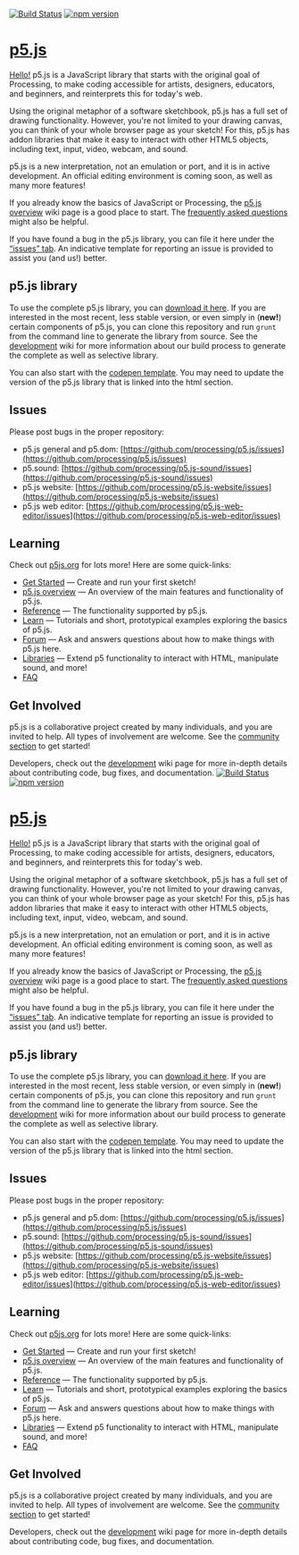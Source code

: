 [![Build Status](https://travis-ci.org/processing/p5.js.svg?branch=master)](https://travis-ci.org/processing/p5.js) [![npm version](https://badge.fury.io/js/p5.svg)](https://www.npmjs.com/package/p5)

# [p5.js](http://p5js.org)

[Hello!](http://hello.p5js.org/) p5.js is a JavaScript library that starts with the original goal of Processing, to make coding accessible for artists, designers, educators, and beginners, and reinterprets this for today's web.

Using the original metaphor of a software sketchbook, p5.js has a full set of drawing functionality. However, you're not limited to your drawing canvas, you can think of your whole browser page as your sketch! For this, p5.js has addon libraries that make it easy to interact with other HTML5 objects, including text, input, video, webcam, and sound.

p5.js is a new interpretation, not an emulation or port, and it is in active development. An official editing environment is coming soon, as well as many more features!

If you already know the basics of JavaScript or Processing, the [p5.js overview](https://github.com/processing/p5.js/wiki/p5.js-overview) wiki page is a good place to start. The [frequently asked questions](https://github.com/processing/p5.js/wiki/Frequently-Asked-Questions) might also be helpful.

If you have found a bug in the p5.js library, you can file it here under the [“issues” tab](https://github.com/processing/p5.js/issues). An indicative template for reporting an issue is provided to assist you (and us!) better.

## p5.js library

To use the complete p5.js library, you can [download it here](http://p5js.org/download). If you are interested in the most recent, less stable version, or even simply in (**new!**) certain components of p5.js, you can clone this repository and run `grunt` from the command line to generate the library from source. See the [development](https://github.com/processing/p5.js/wiki/Development#Setup) wiki for more information about our build process to generate the complete as well as selective library.

You can also start with the [codepen template](https://codepen.io/p5js/pen/wreBKy). You may need to update the version of the p5.js library that is linked into the html section.

## Issues

Please post bugs in the proper repository:

- p5.js general and p5.dom: [https://github.com/processing/p5.js/issues](https://github.com/processing/p5.js/issues)
- p5.sound: [https://github.com/processing/p5.js-sound/issues](https://github.com/processing/p5.js-sound/issues)
- p5.js website: [https://github.com/processing/p5.js-website/issues](https://github.com/processing/p5.js-website/issues)
- p5.js web editor: [https://github.com/processing/p5.js-web-editor/issues](https://github.com/processing/p5.js-web-editor/issues)

## Learning

Check out [p5js.org](http://p5js.org) for lots more! Here are some quick-links:

- [Get Started](http://p5js.org/get-started) — Create and run your first sketch!
- [p5.js overview](https://github.com/processing/p5.js/wiki/p5.js-overview) — An overview of the main features and functionality of p5.js.
- [Reference](http://p5js.org/reference) — The functionality supported by p5.js.
- [Learn](//p5js.org/learn) — Tutorials and short, prototypical examples exploring the basics of p5.js.
- [Forum](http://forum.processing.org/two/categories/p5-js) — Ask and answers questions about how to make things with p5.js here.
- [Libraries](http://p5js.org/libraries) — Extend p5 functionality to interact with HTML, manipulate sound, and more!
- [FAQ](https://github.com/processing/p5.js/wiki/Frequently-Asked-Questions)

## Get Involved

p5.js is a collaborative project created by many individuals, and you are invited to help. All types of involvement are welcome. See the [community section](http://p5js.org/community) to get started!

Developers, check out the [development](https://github.com/processing/p5.js/wiki/Development) wiki page for more in-depth details about contributing code, bug fixes, and documentation.
[![Build Status](https://travis-ci.org/processing/p5.js.svg?branch=master)](https://travis-ci.org/processing/p5.js) [![npm version](https://badge.fury.io/js/p5.svg)](https://www.npmjs.com/package/p5)

# [p5.js](http://p5js.org)

[Hello!](http://hello.p5js.org/) p5.js is a JavaScript library that starts with the original goal of Processing, to make coding accessible for artists, designers, educators, and beginners, and reinterprets this for today's web.

Using the original metaphor of a software sketchbook, p5.js has a full set of drawing functionality. However, you're not limited to your drawing canvas, you can think of your whole browser page as your sketch! For this, p5.js has addon libraries that make it easy to interact with other HTML5 objects, including text, input, video, webcam, and sound.

p5.js is a new interpretation, not an emulation or port, and it is in active development. An official editing environment is coming soon, as well as many more features!

If you already know the basics of JavaScript or Processing, the [p5.js overview](https://github.com/processing/p5.js/wiki/p5.js-overview) wiki page is a good place to start. The [frequently asked questions](https://github.com/processing/p5.js/wiki/Frequently-Asked-Questions) might also be helpful.

If you have found a bug in the p5.js library, you can file it here under the [“issues” tab](https://github.com/processing/p5.js/issues). An indicative template for reporting an issue is provided to assist you (and us!) better.

## p5.js library

To use the complete p5.js library, you can [download it here](http://p5js.org/download). If you are interested in the most recent, less stable version, or even simply in (**new!**) certain components of p5.js, you can clone this repository and run `grunt` from the command line to generate the library from source. See the [development](https://github.com/processing/p5.js/wiki/Development#Setup) wiki for more information about our build process to generate the complete as well as selective library.

You can also start with the [codepen template](https://codepen.io/p5js/pen/wreBKy). You may need to update the version of the p5.js library that is linked into the html section.

## Issues

Please post bugs in the proper repository:

- p5.js general and p5.dom: [https://github.com/processing/p5.js/issues](https://github.com/processing/p5.js/issues)
- p5.sound: [https://github.com/processing/p5.js-sound/issues](https://github.com/processing/p5.js-sound/issues)
- p5.js website: [https://github.com/processing/p5.js-website/issues](https://github.com/processing/p5.js-website/issues)
- p5.js web editor: [https://github.com/processing/p5.js-web-editor/issues](https://github.com/processing/p5.js-web-editor/issues)

## Learning

Check out [p5js.org](http://p5js.org) for lots more! Here are some quick-links:

- [Get Started](http://p5js.org/get-started) — Create and run your first sketch!
- [p5.js overview](https://github.com/processing/p5.js/wiki/p5.js-overview) — An overview of the main features and functionality of p5.js.
- [Reference](http://p5js.org/reference) — The functionality supported by p5.js.
- [Learn](//p5js.org/learn) — Tutorials and short, prototypical examples exploring the basics of p5.js.
- [Forum](http://forum.processing.org/two/categories/p5-js) — Ask and answers questions about how to make things with p5.js here.
- [Libraries](http://p5js.org/libraries) — Extend p5 functionality to interact with HTML, manipulate sound, and more!
- [FAQ](https://github.com/processing/p5.js/wiki/Frequently-Asked-Questions)

## Get Involved

p5.js is a collaborative project created by many individuals, and you are invited to help. All types of involvement are welcome. See the [community section](http://p5js.org/community) to get started!

Developers, check out the [development](https://github.com/processing/p5.js/wiki/Development) wiki page for more in-depth details about contributing code, bug fixes, and documentation.
